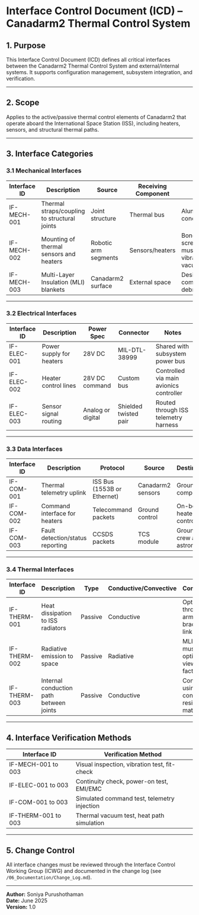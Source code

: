 # Interface Control Document (ICD) – Canadarm2 Thermal Control System

## 1. Purpose
This Interface Control Document (ICD) defines all critical interfaces between the Canadarm2 Thermal Control System and external/internal systems. It supports configuration management, subsystem integration, and verification.

---

## 2. Scope
Applies to the active/passive thermal control elements of Canadarm2 that operate aboard the International Space Station (ISS), including heaters, sensors, and structural thermal paths.

---

## 3. Interface Categories

### 3.1 Mechanical Interfaces

| Interface ID | Description | Source | Receiving Component | Notes |
|--------------|-------------|--------|----------------------|-------|
| IF-MECH-001  | Thermal straps/coupling to structural joints | Joint structure | Thermal bus | Aluminum/copper conduction paths |
| IF-MECH-002  | Mounting of thermal sensors and heaters | Robotic arm segments | Sensors/heaters | Bonded or screw-mounted, must survive vibration and vacuum |
| IF-MECH-003  | Multi-Layer Insulation (MLI) blankets | Canadarm2 surface | External space | Designed for EVA compatibility and debris resilience |

---

### 3.2 Electrical Interfaces

| Interface ID | Description | Power Spec | Connector | Notes |
|--------------|-------------|------------|-----------|-------|
| IF-ELEC-001  | Power supply for heaters | 28V DC | MIL-DTL-38999 | Shared with subsystem power bus |
| IF-ELEC-002  | Heater control lines | 28V DC command | Custom bus | Controlled via main avionics controller |
| IF-ELEC-003  | Sensor signal routing | Analog or digital | Shielded twisted pair | Routed through ISS telemetry harness |

---

### 3.3 Data Interfaces

| Interface ID | Description | Protocol | Source | Destination |
|--------------|-------------|----------|--------|-------------|
| IF-COM-001   | Thermal telemetry uplink | ISS Bus (1553B or Ethernet) | Canadarm2 sensors | Ground/ISS computers |
| IF-COM-002   | Command interface for heaters | Telecommand packets | Ground control | On-board heater controller |
| IF-COM-003   | Fault detection/status reporting | CCSDS packets | TCS module | Ground crew and astronauts |

---

### 3.4 Thermal Interfaces

| Interface ID | Description | Type | Conductive/Convective | Comments |
|--------------|-------------|------|------------------------|----------|
| IF-THERM-001 | Heat dissipation to ISS radiators | Passive | Conductive | Optional through arm bracket link |
| IF-THERM-002 | Radiative emission to space | Passive | Radiative | MLI design must optimize view factors |
| IF-THERM-003 | Internal conduction path between joints | Passive | Conductive | Controlled using contact resistance material |

---

## 4. Interface Verification Methods

| Interface ID | Verification Method |
|--------------|---------------------|
| IF-MECH-001 to 003 | Visual inspection, vibration test, fit-check |
| IF-ELEC-001 to 003 | Continuity check, power-on test, EMI/EMC |
| IF-COM-001 to 003  | Simulated command test, telemetry injection |
| IF-THERM-001 to 003| Thermal vacuum test, heat path simulation |

---

## 5. Change Control
All interface changes must be reviewed through the Interface Control Working Group (ICWG) and documented in the change log (see `/06_Documentation/Change_Log.md`).

---

**Author:** Soniya Purushothaman  
**Date:** June 2025  
**Version:** 1.0  
